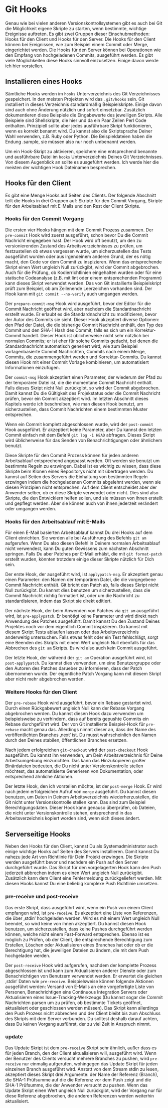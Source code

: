 # Git Hooks

<!--Like many other Version Control Systems, Git has a way to fire off custom scripts when certain important actions occur. There are two groups of these hooks: client side and server side. The client-side hooks are for client operations such as committing and merging. The server-side hooks are for Git server operations such as receiving pushed commits. You can use these hooks for all sorts of reasons, and you’ll learn about a few of them here.-->

Genau wie bei vielen anderen Versionskontrollsystemen gibt es auch bei Git die Möglichkeit eigene Skripte zu starten, wenn bestimmte, wichtige Ereignisse auftreten. Es gibt zwei Gruppen dieser Einschubmethoden: Hooks für den Client und Hooks für den Server. Die Hooks für den Client können bei Ereignissen, wie zum Beispiel einem Commit oder Merge, eingerichtet werden. Die Hooks für den Server können bei Operationen wie den Empfang von hochgeladenen Commits, ausgeführt werden. Es gibt viele Möglichkeiten diese Hooks sinnvoll einzusetzen. Einige davon werde ich hier vorstellen.

<!--## Installing a Hook-->
## Installieren eines Hooks

<!--The hooks are all stored in the `hooks` subdirectory of the Git directory. In most projects, that’s `.git/hooks`. By default, Git populates this directory with a bunch of example scripts, many of which are useful by themselves; but they also document the input values of each script. All the examples are written as shell scripts, with some Perl thrown in, but any properly named executable scripts will work fine — you can write them in Ruby or Python or what have you. These example hook files end with .sample; you’ll need to rename them.-->

Sämtliche Hooks werden im `hooks` Unterverzeichnis des Git Verzeichnisses gespeichert. In den meisten Projekten wird das `.git/hooks` sein. Git installiert in dieses Verzeichnis standardmäßig Beispielskripte. Einige davon sind auch ohne Änderung nützlich und sofort einsetzbar. Zusätzlich dokumentieren diese Beispiele die Eingabewerte des jeweiligen Skripts. Alle Beispiele sind Shellskripte, die hier und da ein Paar Zeilen Perl Code enthalten. Prinzipiell sollte aber jedes ausführbare Skript funktionieren, wenn es korrekt benannt wird. Du kannst also die Skriptsprache Deiner Wahl verwenden, z.B. Ruby oder Python. Die Beispieldateien haben die Endung .sample, sie müssen also nur noch umbenannt werden.

<!--To enable a hook script, put a file in the `hooks` subdirectory of your Git directory that is named appropriately and is executable. From that point forward, it should be called. I’ll cover most of the major hook filenames here.-->

Um ein Hook-Skript zu aktivieren, speichere eine entsprechend benannte und ausführbare Datei im `hooks` Unterverzeichnis Deines Git Verzeichnisses. Von diesem Augenblick an sollte es ausgeführt werden. Ich werde hier die meisten der wichtigen Hook Dateinamen besprechen.

<!--## Client-Side Hooks-->
## Hooks für den Client

<!--There are a lot of client-side hooks. This section splits them into committing-workflow hooks, e-mail-workflow scripts, and the rest of the client-side scripts.-->

Es gibt eine Menge Hooks auf Seiten des Clients. Der folgende Abschnitt teilt die Hooks in drei Gruppen auf: Skripte für den Commit Vorgang, Skripte für den Arbeitsablauf mit E-Mails und den Rest der Client Skripte.

<!--### Committing-Workflow Hooks-->
### Hooks für den Commit Vorgang

<!--The first four hooks have to do with the committing process. The `pre-commit` hook is run first, before you even type in a commit message. It’s used to inspect the snapshot that’s about to be committed, to see if you’ve forgotten something, to make sure tests run, or to examine whatever you need to inspect in the code. Exiting non-zero from this hook aborts the commit, although you can bypass it with `git commit -\-no-verify`. You can do things like check for code style (run lint or something equivalent), check for trailing whitespace (the default hook does exactly that), or check for appropriate documentation on new methods.-->

Die ersten vier Hooks hängen mit dem Commit Prozess zusammen. Der `pre-commit` Hook wird zuerst ausgeführt, schon bevor Du die Commit Nachricht eingegeben hast. Der Hook wird oft benutzt, um den zu versionierenden Zustand des Arbeitsverzeichnisses zu prüfen, um festzustellen ob etwas vergessen wurde, um sicherzustellen das Tests ausgeführt wurden oder aus irgendeinem anderen Grund, der es nötig macht, den Code vor dem Commit zu inspizieren. Wenn das entsprechende Skript einen Wert ungleich Null zurückgibt, wird der Commit abgebrochen. Auch für die Prüfung, ob Kodierrichtlinien eingehalten wurden oder für eine statische Codeanalyse (z.B. mit lint oder einem entsprechenden Programm) kann dieses Skript verwendet werden. Das von Git installierte Beispielskript prüft zum Beispiel, ob am Zeilenende Leerzeichen vorhanden sind. Der Hook kann mit `git commit --no-verify` auch umgangen werden.

<!--The `prepare-commit-msg` hook is run before the commit message editor is fired up but after the default message is created. It lets you edit the default message before the commit author sees it. This hook takes a few options: the path to the file that holds the commit message so far, the type of commit, and the commit SHA-1 if this is an amended commit. This hook generally isn’t useful for normal commits; rather, it’s good for commits where the default message is auto-generated, such as templated commit messages, merge commits, squashed commits, and amended commits. You may use it in conjunction with a commit template to programmatically insert information.-->

Der `prepare-commit-msg` Hook wird ausgeführt, bevor der Editor für die Commit Nachricht geöffnet wird, aber nachdem die Standardnachricht erstellt wurde. Er erlaubt es die Standardnachricht zu modifizieren, bevor der Autor des Commits sie sieht. Dieser Hook akzeptiert diverse Optionen: den Pfad der Datei, die die bisherige Commit Nachricht enthält, den Typ des Commit und den SHA-1 Hash des Commit, falls es sich um ein Korrektur-Commit handelt. Dieser Hook ist üblicherweise nicht sehr nützlich bei normalen Commits; er ist eher für solche Commits gedacht, bei denen die Standardnachricht automatisch generiert wird, wie zum Beispiel vorlagenbasierte Commit Nachrichten, Commits nach einem Merge, Commits, die zusammengeführt werden und Korrektur-Commits. Du kannst diesen Hook mit einer Commit Vorlage kombinieren, um automatisiert Informationen einzufügen.

<!--The `commit-msg` hook takes one parameter, which again is the path to a temporary file that contains the current commit message. If this script exits non-zero, Git aborts the commit process, so you can use it to validate your project state or commit message before allowing a commit to go through. In the last section of this chapter, I’ll demonstrate using this hook to check that your commit message is conformant to a required pattern.-->

Der `commit-msg` Hook akzeptiert einen Parameter, der wiederum der Pfad zu der temporären Datei ist, die die momentane Commit Nachricht enthält. Falls dieses Skript nicht Null zurückgibt, so wird der Commit abgebrochen. Damit kannst Du die Gültigkeit des Projekstatus oder die Commit Nachricht prüfen, bevor ein Commit akzeptiert wird. Im letzten Abschnitt dieses Kapitels werde ich beschreiben, wie man diesen Hook benutzt, um sicherzustellen, dass Commit Nachrichten einem bestimmten Muster entsprechen.

<!--After the entire commit process is completed, the `post-commit` hook runs. It doesn’t take any parameters, but you can easily get the last commit by running `git log -1 HEAD`. Generally, this script is used for notification or something similar.-->

Wenn ein Commit komplett abgeschlossen wurde, wird der `post-commit` Hook ausgeführt. Er akzeptiert keine Parameter, aber Du kannst den letzten Commit einfach mit dem Befehl `git log -1 HEAD` abfragen. Dieses Skript wird üblicherweise für das Senden von Benachrichtigungen oder ähnlichem benutzt.

<!--The committing-workflow client-side scripts can be used in just about any workflow. They’re often used to enforce certain policies, although it’s important to note that these scripts aren’t transferred during a clone. You can enforce policy on the server side to reject pushes of commits that don’t conform to some policy, but it’s entirely up to the developer to use these scripts on the client side. So, these are scripts to help developers, and they must be set up and maintained by them, although they can be overridden or modified by them at any time.-->

Diese Skripte für den Commit Prozess können für jeden anderen Arbeitsablauf entsprechend angepasst werden. Oft werden sie benutzt um bestimmte Regeln zu erzwingen. Dabei ist es wichtig zu wissen, dass diese Skripte beim Klonen eines Repositorys nicht mit übertragen werden. Du kannst auf Seiten des Servers die Einhaltung von bestimmten Regeln erzwingen indem die hochgeladenen Commits abgelehnt werden, wenn sie diesen Prinzipien nicht entsprechen. Auf dem Client entscheidet aber der Anwender selber, ob er diese Skripte verwendet oder nicht. Dies sind also Skripte, die den Entwicklern helfen sollen, und sie müssen von ihnen erstellt und gepflegt werden. Aber sie können auch von ihnen jederzeit verändert oder umgangen werden.

<!--### E-mail Workflow Hooks-->
### Hooks für den Arbeitsablauf mit E-Mails

<!--You can set up three client-side hooks for an e-mail-based workflow. They’re all invoked by the `git am` command, so if you aren’t using that command in your workflow, you can safely skip to the next section. If you’re taking patches over e-mail prepared by `git format-patch`, then some of these may be helpful to you.-->

Für einen E-Mail basierten Arbeitsablauf kannst Du drei Hooks auf dem Client einrichten. Sie werden alle bei Ausführung des Befehls `git am` aufgerufen. Wenn Du also diesen Befehl in Deinem normalen Arbeitsablauf nicht verwendest, kann Du guten Gewissens zum nächsten Abschnitt springen. Falls Du aber Patches per E-Mail erhälst, die mit `git format-patch` erstellt wurden, könnten trotzdem einige dieser Skripte nützlich für Dich sein.

<!--The first hook that is run is `applypatch-msg`. It takes a single argument: the name of the temporary file that contains the proposed commit message. Git aborts the patch if this script exits non-zero. You can use this to make sure a commit message is properly formatted or to normalize the message by having the script edit it in place.-->

Der erste Hook, der ausgeführt wird, ist `applypatch-msg`. Er akzeptiert genau einen Parameter: den Namen der temporären Datei, die die vorgegebene Commit Nachricht enthält. Git bricht den Patch ab, falls dieses Skript nicht Null zurückgibt. Du kannst dies benutzen um sicherzustellen, dass die Commit Nachricht richtig formatiert ist, oder um die Nachricht zu standardisieren, indem das Skript sie direkt editiert.

<!--The next hook to run when applying patches via `git am` is `pre-applypatch`. It takes no arguments and is run after the patch is applied, so you can use it to inspect the snapshot before making the commit. You can run tests or otherwise inspect the working tree with this script. If something is missing or the tests don’t pass, exiting non-zero also aborts the `git am` script without committing the patch.-->

Der nächste Hook, der beim Anwenden von Patches via `git am` ausgeführt wird, ist `pre-applypatch`. Er benötigt keine Parameter und wird direkt nach Anwendung des Patches ausgeführt. Damit kannst Du den Zustand Deines Projektes noch vor dem eigentlich Commit inspizieren. Du kannst mit diesem Skript Tests ablaufen lassen oder das Arbeitsverzeichnis anderweitig untersuchen. Falls etwas fehlt oder ein Test fehlschlägt, sorgt eine Beenden des Skripts mit einem Wert ungleich Null ebenfalls für das Abbrechen des `git am` Skripts. Es wird also auch kein Commit ausgeführt.

<!--The last hook to run during a `git am` operation is `post-applypatch`. You can use it to notify a group or the author of the patch you pulled in that you’ve done so. You can’t stop the patching process with this script.-->

Der letzte Hook, der während der `git am` Operation ausgeführt wird, ist `post-applypatch`. Du kannst dies verwenden, um eine Benutzergruppe oder den Autoren des Patches darueber zu informieren, dass der Patch übernommen wurde. Der eigentliche Patch Vorgang kann mit diesem Skript aber nicht mehr abgebrochen werden.

<!--### Other Client Hooks-->
### Weitere Hooks für den Client

<!--The `pre-rebase` hook runs before you rebase anything and can halt the process by exiting non-zero. You can use this hook to disallow rebasing any commits that have already been pushed. The example `pre-rebase` hook that Git installs does this, although it assumes that next is the name of the branch you publish. You’ll likely need to change that to whatever your stable, published branch is.-->

Der `pre-rebase` Hook wird ausgeführt, bevor ein Rebase gestartet wird. Durch einen Rückgabewert ungleich Null kann der Rebase Vorgang abgebrochen werden. Du kannst diesen Hook dazu verwenden um beispielsweise zu verhindern, dass auf bereits gepushte Commits ein Rebase durchgeführt wird. Der von Git installierte Beispiel-Hook für `pre-rebase` macht genau das. Allerdings nimmt dieser an, dass der Name des veröffentlichten Branches ‚next‘ ist. Du musst wahrscheinlich den Namen durch den Deines stabilen, öffentlichen Branches ersetzen.

<!--After you run a successful `git checkout`, the `post-checkout` hook runs; you can use it to set up your working directory properly for your project environment. This may mean moving in large binary files that you don’t want source controlled, auto-generating documentation, or something along those lines.-->

Nach jedem erfolgreichen `git-checkout` wird der `post-checkout` Hook ausgeführt. Du kannst ihn verwenden, um Dein Arbeitsverzeichnis  für Deine Arbeitsumgebung einzurichten. Das kann das Hinzukopieren großer Binärdateien bedeuten, die Du nicht unter Versionskontrolle stellen möchtest, das automatisierte Generieren von Dokumentation, oder entsprechend ähnliche Aktionen.

<!--Finally, the `post-merge` hook runs after a successful `merge` command. You can use it to restore data in the working tree that Git can’t track, such as permissions data. This hook can likewise validate the presence of files external to Git control that you may want copied in when the working tree changes.-->

Der letzte Hook, den ich vorstellen möchte, ist der `post-merge` Hook. Er wird nach jedem erfolgreichen Aufruf von `merge` ausgeführt. Du kannst diesen benutzen, um Daten in Deinem Arbeitsverzeichnis wiederherzustellen, die Git nicht unter Versionskontrolle stellen kann. Das sind zum Beispiel Berechtigungsdaten. Dieser Hook kann genauso überprüfen, ob Dateien, die nicht unter Versionskontrolle stehen, entsprechend in das Arbeitsverzeichnis kopiert worden sind, wenn sich dieses ändert.

<!--## Server-Side Hooks-->
## Serverseitige Hooks

<!--In addition to the client-side hooks, you can use a couple of important server-side hooks as a system administrator to enforce nearly any kind of policy for your project. These scripts run before and after pushes to the server. The pre hooks can exit non-zero at any time to reject the push as well as print an error message back to the client; you can set up a push policy that’s as complex as you wish.-->

Neben den Hooks für den Client, kannst Du als Systemadministrator auch einige wichtige Hooks auf Seiten des Servers installieren. Damit kannst Du nahezu jede Art von Richtlinie für Dein Projekt erzwingen. Die Skripte werden ausgeführt bevor und nachdem ein Push auf den Server durchgeführt wurde. Das Skript für den vorgelagerten Hook kann den Push jederzeit abbrechen indem es einen Wert ungleich Null zurückgibt. Zusätzlich kann dem Client eine Fehlermeldung zurückgeliefert werden. Mit diesen Hooks kannst Du eine beliebig komplexe Push Richtlinie umsetzen.

<!--### pre-receive and post-receive-->
### pre-receive und post-receive

<!--The first script to run when handling a push from a client is `pre-receive`. It takes a list of references that are being pushed from stdin; if it exits non-zero, none of them are accepted. You can use this hook to do things like make sure none of the updated references are non-fast-forwards; or to check that the user doing the pushing has create, delete, or push access or access to push updates to all the files they’re modifying with the push.-->

Das erste Skript, dass ausgeführt wird, wenn ein Push von einem Client empfangen wird, ist `pre-receive`. Es akzeptiert eine Liste von Referenzen, die über ‚stdin‘ hochgeladen werden. Wird es mit einem Wert ungleich Null beendet, so wird keine von ihnen akzeptiert. Du kannst diesen Hook benutzen, um sicherzustellen, dass keine Pushes durchgeführt werden können, welche nicht einem Fast-Forward entsprechen. Ebenso ist es möglich zu Prüfen, ob der Client, die entsprechende Berechtigung zum Erstellen, Löschen oder Aktualisieren eines Branches hat oder ob er die Berechtigung hat, die jeweiligen Dateien zu ändern, die mit dem Push hochgeladen werden.

<!--The `post-receive` hook runs after the entire process is completed and can be used to update other services or notify users. It takes the same stdin data as the `pre-receive` hook. Examples include e-mailing a list, notifying a continuous integration server, or updating a ticket-tracking system — you can even parse the commit messages to see if any tickets need to be opened, modified, or closed. This script can’t stop the push process, but the client doesn’t disconnect until it has completed; so, be careful when you try to do anything that may take a long time.-->

Der `post-receive` Hook wird aufgerufen, nachdem der komplette Prozess abgeschlossen ist und kann zum Aktualisieren anderer Dienste oder zum Benachrichtigen von Benutzern verwendet werden. Er erwartet die gleichen ‚stdin‘ Daten wie `pre-receive`. Beispielsweise können folgende Aktionen ausgeführt werden: Versand von E-Mails an eine vorgefertigte Liste von Personen, Benachrichtigen eins Continuous Integration Servers oder Aktualisieren eines Issue-Tracking-Werkzeugs (Du kannst sogar die Commit Nachrichten parsen um zu prüfen, ob bestimmte Tickets geöffnet, aktualisiert oder geschlossen werden müssen). Das Skript kann allerdings den Push Prozess nicht abbrechen und der Client bleibt bis zum Abschluss des Skripts mit dem Server verbunden. Du solltest deshalb darauf achten, dass Du keinen Vorgang ausführst, der zu viel Zeit in Anspruch nimmt.

<!--### update-->
### update

<!--The update script is very similar to the `pre-receive` script, except that it’s run once for each branch the pusher is trying to update. If the pusher is trying to push to multiple branches, `pre-receive` runs only once, whereas update runs once per branch they’re pushing to. Instead of reading from stdin, this script takes three arguments: the name of the reference (branch), the SHA-1 that reference pointed to before the push, and the SHA-1 the user is trying to push. If the update script exits non-zero, only that reference is rejected; other references can still be updated.-->

Das Update Skript ist dem `pre-receive` Skript sehr ähnlich, außer dass es für jeden Branch, den der Client aktualisieren will, ausgeführt wird. Wenn der Benutzer des Clients versucht mehrere Branches zu pushen, wird `pre-receive` nur einmalig aufgerufen, wohingegen das Update Skript für jeden einzelnen Branch ausgeführt wird. Anstatt von dem Stream stdin zu lesen, akzeptiert dieses Skript drei Argumente: der Name der Referenz (Branch), die SHA-1 Prüfsumme auf die die Referenz vor dem Push zeigt und die SHA-1 Prüfsumme, die der Anwender versucht zu pushen. Wenn das Update Skript einen Wert ungleich Null zurückgibt, wird der Vorgang nur für diese Referenz abgebrochen, die anderen Referenzen werden weiterhin aktualisiert.

<!--# An Example Git-Enforced Policy-->